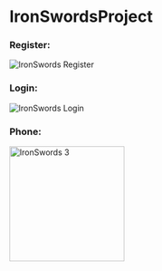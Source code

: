 # IronSwordsProject

### Register:
![IronSwords Register](https://github.com/dorstern3/IronSwordsProject/assets/96941609/f75cfe9c-1e7d-486a-b686-af80d0d27d80)

### Login:
![IronSwords Login](https://github.com/dorstern3/IronSwordsProject/assets/96941609/71ea561e-b60f-4c6f-8e97-e10670192fc2)

### Phone:
<img width="203" alt="IronSwords 3" src="https://github.com/dorstern3/IronSwordsProject/assets/96941609/b6be04a9-1658-47d7-a7fc-762021233fdc">

